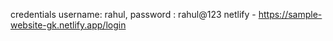 credentials 
username: rahul,
password : rahul@123
netlify - https://sample-website-gk.netlify.app/login



